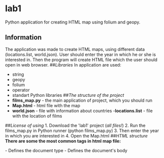# lab1
Python application for creating HTML map using folium and geopy.
## Information
The application was made to create HTML maps, using different data (locations.list, world.json). User should enter the year in which he or she is interested in. Then the program will create HTML file which the user should open in web browser.
##_Libraries_
In application are used:
  - string
  - geopy
  - folium
  - operator
  - standart Python libraries
##_The structure of the project_
  - __films_map.py__ - the main application of project, which you should run
  - __Map.html__ - html file with the map
  - __world.json__ - file with information about countries
  -__locations.list__ - file with the location of films
  
  ##_License of using_
    1. Download the 'lab1' project (_all files!_)
    2. Run the films_map.py in Python runner (python films_map.py)
    3. Then enter the year in which you are interested in
    4. Open the Map.html
##_HTML structure_
  __There are some the most common tags in html map file:__
  <!DOCTYPE html> - Defines the document type
  <body> - Defines the document's body
  <script> - 	Defines a client-side script
  <style> - Defines style information for a document
  <div> - Defines a section in a document
  <head> - Defines information about the document
##Summary
    The map is generated with 3 layers of information with markers and 3 layers of different background tiles. The first layer shows the countries in which in this year movies were made. The second layer shows the most popular cities in which in this year movies were made. The third layer shows the population of all counties.
    ##_Interesting information_
    Some countries have never made a movies
    The most popular city in making films in New York:)
    The most popular countries in making films are:
      1) India
      2) Nigeria
      3) USA
      4) China
      5) Japan
    USA is a leader in cinematography with approximately 351984 filmed of all time.
    
  
  
    
